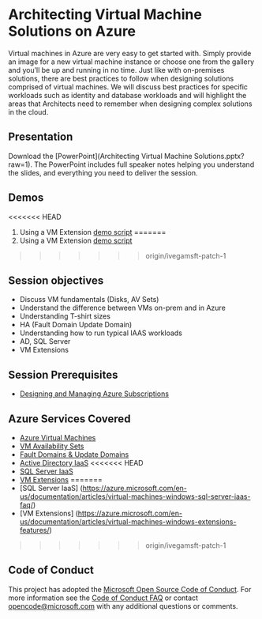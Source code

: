 # Architecting Virtual Machine Solutions on Azure
Virtual machines in Azure are very easy to get started with.  Simply provide an image for a new virtual machine instance or choose one from the gallery and you’ll be up and running in no time.  Just like with on-premises solutions, there are best practices to follow when designing solutions comprised of virtual machines.  We will discuss best practices for specific workloads such as identity and database workloads and will highlight the areas that Architects need to remember when designing complex solutions in the cloud.

## Presentation
Download the [PowerPoint](Architecting Virtual Machine Solutions.pptx?raw=1).
The PowerPoint includes full speaker notes helping you understand the slides, and everything you need to deliver the session.

## Demos
<<<<<<< HEAD
1. Using a VM Extension [demo script](./Demos/VM_Extension/README.md)
=======
1. Using a VM Extension [demo script](./#)
>>>>>>> origin/ivegamsft-patch-1

## Session objectives
* Discuss VM fundamentals (Disks, AV Sets)
* Understand the difference between VMs on-prem and in Azure
* Understanding T-shirt sizes
* HA (Fault Domain Update Domain)
* Understanding how to run typical IAAS workloads
* AD, SQL Server
* VM Extensions

## Session Prerequisites
* [Designing and Managing Azure Subscriptions](https://github.com/GSIAzureCOE/Designing-and-Managing-Azure-Subscriptions/blob/master/README.md)

## Azure Services Covered
* [Azure Virtual Machines](https://azure.microsoft.com/en-us/documentation/services/virtual-machines//)
* [VM Availability Sets](https://azure.microsoft.com/en-us/documentation/articles/virtual-machines-windows-manage-availability/)
* [Fault Domains & Update Domains](https://azure.microsoft.com/en-us/documentation/articles/virtual-machines-windows-planned-maintenance/)
* [Active Directory IaaS](https://azure.microsoft.com/en-us/documentation/articles/active-directory-install-replica-active-directory-domain-controller/)
<<<<<<< HEAD
* [SQL Server IaaS](https://azure.microsoft.com/en-us/documentation/articles/virtual-machines-windows-sql-server-iaas-faq/)
* [VM Extensions](https://azure.microsoft.com/en-us/documentation/articles/virtual-machines-windows-extensions-features/)
=======
* [SQL Server IaaS] (https://azure.microsoft.com/en-us/documentation/articles/virtual-machines-windows-sql-server-iaas-faq/)
* [VM Extensions] (https://azure.microsoft.com/en-us/documentation/articles/virtual-machines-windows-extensions-features/)
>>>>>>> origin/ivegamsft-patch-1


## Code of Conduct

This project has adopted the [Microsoft Open Source Code of Conduct](https://opensource.microsoft.com/codeofconduct/). For more information see the [Code of Conduct FAQ](https://opensource.microsoft.com/codeofconduct/faq/) or contact [opencode@microsoft.com](mailto:opencode@microsoft.com) with any additional questions or comments.

